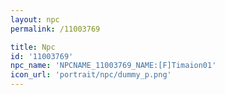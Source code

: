 ```yaml
---
layout: npc
permalink: /11003769

title: Npc
id: '11003769'
npc_name: 'NPCNAME_11003769_NAME:[F]Timaion01'
icon_url: 'portrait/npc/dummy_p.png'
---
```

